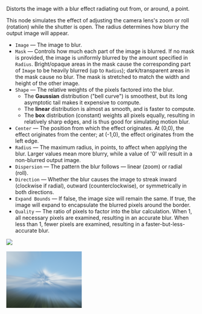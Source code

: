 Distorts the image with a blur effect radiating out from, or around, a point.

This node simulates the effect of adjusting the camera lens's zoom or roll (rotation) while the shutter is open.  The radius determines how blurry the output image will appear.

   - `Image` — The image to blur.
   - `Mask` — Controls how much each part of the image is blurred.  If no mask is provided, the image is uniformly blurred by the amount specified in `Radius`.  Bright/opaque areas in the mask cause the corresponding part of `Image` to be heavily blurred (up to `Radius`); dark/transparent areas in the mask cause no blur.  The mask is stretched to match the width and height of the other image.
   - `Shape` — The relative weights of the pixels factored into the blur.
      - The **Gaussian** distribution ("bell curve") is smoothest, but its long asymptotic tail makes it expensive to compute.
      - The **linear** distribution is almost as smooth, and is faster to compute.
      - The **box** distribution (constant) weights all pixels equally, resulting in relatively sharp edges, and is thus good for simulating motion blur.
   - `Center` — The position from which the effect originates.  At (0,0), the effect originates from the center; at (-1,0), the effect originates from the left edge.
   - `Radius` — The maximum radius, in points, to affect when applying the blur.  Larger values mean more blurry, while a value of '0' will result in a non-blurred output image.
   - `Dispersion` — The pattern the blur follows — linear (zoom) or radial (roll).
   - `Direction` — Whether the blur causes the image to streak inward (clockwise if radial), outward (counterclockwise), or symmetrically in both directions.
   - `Expand Bounds` — If false, the image size will remain the same.  If true, the image will expand to encapsulate the blurred pixels around the border.
   - `Quality` — The ratio of pixels to factor into the blur calculation.  When 1, all necessary pixels are examined, resulting in an accurate blur.  When less than 1, fewer pixels are examined, resulting in a faster-but-less-accurate blur.

![](mountains.png)

![](blur-zoom.png)
